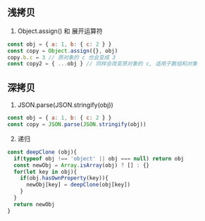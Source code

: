 ## 浅拷贝

1. Object.assign() 和 展开运算符

```js
const obj = { a: 1, b: { c: 2 } }
const copy = Object.assign({}, obj)
copy.b.c = 3 // 原对象的 c 也会变成 3
const copy2 = { ...obj } // 同样会改变原对象的 c, 适用于数组和对象
```

## 深拷贝

1. JSON.parse(JSON.stringify(obj))

```js
const obj = { a: 1, b: { c: 2 } }
const copy = JSON.parse(JSON.stringify(obj))
```

2. 递归

```js
const deepClone (obj){
  if(typeof obj !== 'object' || obj === null) return obj
  const newObj = Array.isArray(obj) ? [] : {}
  for(let key in obj){
    if(obj.hasOwnProperty(key)){
      newObj[key] = deepClone(obj[key])
    }
  }
  return newObj
}
```
